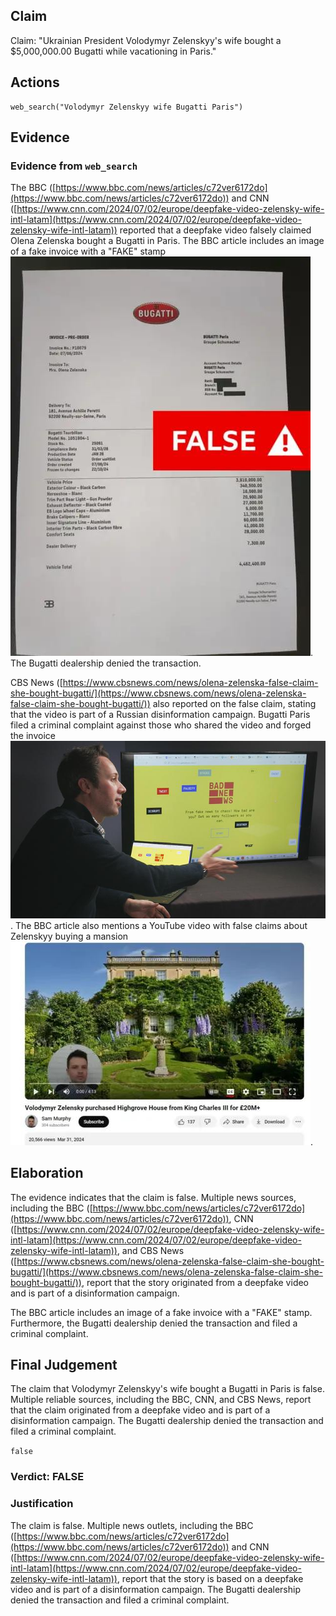 ## Claim
Claim: "Ukrainian President Volodymyr Zelenskyy's wife bought a $5,000,000.00 Bugatti while vacationing in Paris."

## Actions
```
web_search("Volodymyr Zelenskyy wife Bugatti Paris")
```

## Evidence
### Evidence from `web_search`
The BBC ([https://www.bbc.com/news/articles/c72ver6172do](https://www.bbc.com/news/articles/c72ver6172do)) and CNN ([https://www.cnn.com/2024/07/02/europe/deepfake-video-zelensky-wife-intl-latam](https://www.cnn.com/2024/07/02/europe/deepfake-video-zelensky-wife-intl-latam)) reported that a deepfake video falsely claimed Olena Zelenska bought a Bugatti in Paris. The BBC article includes an image of a fake invoice with a "FAKE" stamp ![image 1736](media/2025-08-07_19-04-1754593447-796377.jpg). The Bugatti dealership denied the transaction.

CBS News ([https://www.cbsnews.com/news/olena-zelenska-false-claim-she-bought-bugatti/](https://www.cbsnews.com/news/olena-zelenska-false-claim-she-bought-bugatti/)) also reported on the false claim, stating that the video is part of a Russian disinformation campaign. Bugatti Paris filed a criminal complaint against those who shared the video and forged the invoice ![image 1751](media/2025-08-07_19-04-1754593452-940185.jpg). The BBC article also mentions a YouTube video with false claims about Zelenskyy buying a mansion ![image 1748](media/2025-08-07_19-04-1754593451-540682.jpg).


## Elaboration
The evidence indicates that the claim is false. Multiple news sources, including the BBC ([https://www.bbc.com/news/articles/c72ver6172do](https://www.bbc.com/news/articles/c72ver6172do)), CNN ([https://www.cnn.com/2024/07/02/europe/deepfake-video-zelensky-wife-intl-latam](https://www.cnn.com/2024/07/02/europe/deepfake-video-zelensky-wife-intl-latam)), and CBS News ([https://www.cbsnews.com/news/olena-zelenska-false-claim-she-bought-bugatti/](https://www.cbsnews.com/news/olena-zelenska-false-claim-she-bought-bugatti/)), report that the story originated from a deepfake video and is part of a disinformation campaign.

The BBC article includes an image of a fake invoice with a "FAKE" stamp. Furthermore, the Bugatti dealership denied the transaction and filed a criminal complaint.


## Final Judgement
The claim that Volodymyr Zelenskyy's wife bought a Bugatti in Paris is false. Multiple reliable sources, including the BBC, CNN, and CBS News, report that the claim originated from a deepfake video and is part of a disinformation campaign. The Bugatti dealership denied the transaction and filed a criminal complaint.

`false`


### Verdict: FALSE

### Justification
The claim is false. Multiple news outlets, including the BBC ([https://www.bbc.com/news/articles/c72ver6172do](https://www.bbc.com/news/articles/c72ver6172do)) and CNN ([https://www.cnn.com/2024/07/02/europe/deepfake-video-zelensky-wife-intl-latam](https://www.cnn.com/2024/07/02/europe/deepfake-video-zelensky-wife-intl-latam)), report that the story is based on a deepfake video and is part of a disinformation campaign. The Bugatti dealership denied the transaction and filed a criminal complaint.

